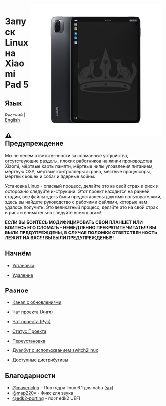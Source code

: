 <img align="right" src="./assets/nabu.png" width="425" alt="Linux Running On A Xiaomi Pad 5">


# Запуск Linux на Xiaomi Pad 5
## Язык
Русский | [English](README.md)

## ⚠️ Предупреждение
Мы не несем ответственности за сломанные устройства, отсутствующие разделы, плохих работников на линии производства Xiaomi, мёртвые карты памяти, мёртвые чипы управления питанием, мёртвую ОЗУ, мёртвые контроллеры экрана, мёртвые процессоры, мёртвых кошек и собак и ядерные войны.

Установка Linux - опасный процесс, делайте это на свой страх и риск и осторожно следуйте инструкции.
Этот проект находится на ранней стадии, все файлы здесь были предоставлены другими пользователями, здесь вы найдете руководство с рабочими файлами, которые нам удалось получить. Это деликатный процесс, делайте это на свой страх и риск и внимательно следуйте всем шагам!

**ЕСЛИ ВЫ БОИТЕСЬ МОДИФИЦИРОВАТЬ СВОЙ ПЛАНШЕТ ИЛИ БОИТЕСЬ ЕГО СЛОМАТЬ - НЕМЕДЛЕННО ПРЕКРАТИТЕ ЧИТАТЬ!!! ВЫ БЫЛИ ПРЕДУПРЕЖДЕНЫ, В СЛУЧАЕ ПОЛОМКИ ОТВЕТСТВЕННОСТЬ ЛЕЖИТ НА ВАС!!! ВЫ БЫЛИ ПРЕДУПРЕЖДЕНЫ!!!**

## Начнём

- [Установка](guide/Russian/prepare-ru.md)

- [Удаление](guide/Russian/uninstall-ru.md)


## Разное

- [Канал с обновлениями](https://s.tx0.su/lonup)

- [Чат проекта (Англ)](https://s.tx0.su/lonchat)

- [Чат проекта (Рус)](https://s.tx0.su/lonchatru)

- [Статус Проекта](guide/Russian/status-ru.md)

- [Переустановка](guide/Russian/reinstall-ru.md)

- [Дуалбут с использованием switch2linux](guide/English/linuxswitch-en.md)

- [Доступные дистрибутивы](https://timoxa0.su/?dir=share/nabu/images/latest/latest)


## Благодарности

- [@maverickjb](https://github.com/maverickjb) - Порт ядра linux 6.1 для nabu ([src](https://github.com/maverickjb/linux-6.1.10))
- [@map220v](https://github.com/map220v/) - Фикс для звука
- [@edk2-porting](https://github.com/edk2-porting) - порт edk2 UEFI
